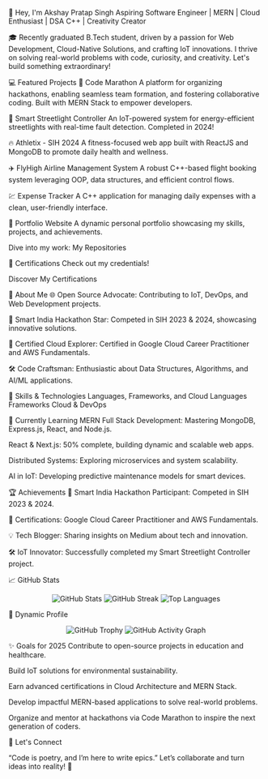 👋 Hey, I'm Akshay Pratap Singh
Aspiring Software Engineer | MERN | Cloud Enthusiast | DSA C++ | Creativity Creator

🎓 Recently graduated B.Tech student, driven by a passion for Web Development, Cloud-Native Solutions, and crafting IoT innovations. I thrive on solving real-world problems with code, curiosity, and creativity. Let's build something extraordinary!

💻 Featured Projects
🏃 Code Marathon
A platform for organizing hackathons, enabling seamless team formation, and fostering collaborative coding. Built with MERN Stack to empower developers.

🌟 Smart Streetlight Controller
An IoT-powered system for energy-efficient streetlights with real-time fault detection. Completed in 2024!

🔥 Athletix - SIH 2024
A fitness-focused web app built with ReactJS and MongoDB to promote daily health and wellness.

✈️ FlyHigh Airline Management System
A robust C++-based flight booking system leveraging OOP, data structures, and efficient control flows.

💹 Expense Tracker
A C++ application for managing daily expenses with a clean, user-friendly interface.

🧩 Portfolio Website
A dynamic personal portfolio showcasing my skills, projects, and achievements.

Dive into my work: My Repositories

📜 Certifications
Check out my credentials!

Discover My Certifications

🌟 About Me
🌐 Open Source Advocate: Contributing to IoT, DevOps, and Web Development projects.

🏅 Smart India Hackathon Star: Competed in SIH 2023 & 2024, showcasing innovative solutions.

📜 Certified Cloud Explorer: Certified in Google Cloud Career Practitioner and AWS Fundamentals.

🛠️ Code Craftsman: Enthusiastic about Data Structures, Algorithms, and AI/ML applications.

🚀 Skills & Technologies
Languages, Frameworks, and Cloud
Languages	Frameworks	Cloud & DevOps
		

🌱 Currently Learning
MERN Full Stack Development: Mastering MongoDB, Express.js, React, and Node.js.

React & Next.js: 50% complete, building dynamic and scalable web apps.

Distributed Systems: Exploring microservices and system scalability.

AI in IoT: Developing predictive maintenance models for smart devices.

🏆 Achievements
🏅 Smart India Hackathon Participant: Competed in SIH 2023 & 2024.

📜 Certifications: Google Cloud Career Practitioner and AWS Fundamentals.

💡 Tech Blogger: Sharing insights on Medium about tech and innovation.

🛠️ IoT Innovator: Successfully completed my Smart Streetlight Controller project.

📈 GitHub Stats
<p align="center"> <img src="https://github-readme-stats.vercel.app/api?username=akshayconqurers&show_icons=true&theme=radical" alt="GitHub Stats" /> <img src="https://github-readme-streak-stats.herokuapp.com/?user=akshayconqurers&theme=radical" alt="GitHub Streak" /> <img src="https://github-readme-stats.vercel.app/api/top-langs/?username=akshayconqurers&layout=compact&theme=radical" alt="Top Languages" /> </p>
🎨 Dynamic Profile
<p align="center"> <img src="https://github-profile-trophy.vercel.app/?username=akshayconqurers&theme=radical&row=1&column=7" alt="GitHub Trophy" /> <img src="https://github-readme-activity-graph.vercel.app/graph?username=akshayconqurers&theme=radical&hide_border=true&area=true" alt="GitHub Activity Graph" /> </p>
✨ Goals for 2025
Contribute to open-source projects in education and healthcare.

Build IoT solutions for environmental sustainability.

Earn advanced certifications in Cloud Architecture and MERN Stack.

Develop impactful MERN-based applications to solve real-world problems.

Organize and mentor at hackathons via Code Marathon to inspire the next generation of coders.

🌟 Let's Connect


“Code is poetry, and I’m here to write epics.”
Let’s collaborate and turn ideas into reality! 🚀
